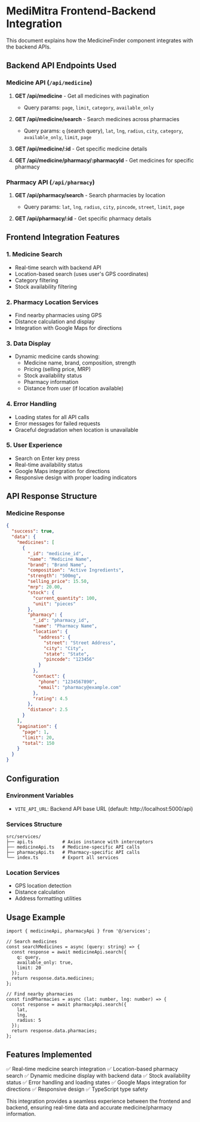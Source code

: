 # MediMitra Frontend-Backend Integration

This document explains how the MedicineFinder component integrates with the backend APIs.

## Backend API Endpoints Used

### Medicine API (`/api/medicine`)

1. **GET /api/medicine** - Get all medicines with pagination
   - Query params: `page`, `limit`, `category`, `available_only`

2. **GET /api/medicine/search** - Search medicines across pharmacies
   - Query params: `q` (search query), `lat`, `lng`, `radius`, `city`, `category`, `available_only`, `limit`, `page`

3. **GET /api/medicine/:id** - Get specific medicine details

4. **GET /api/medicine/pharmacy/:pharmacyId** - Get medicines for specific pharmacy

### Pharmacy API (`/api/pharmacy`)

1. **GET /api/pharmacy/search** - Search pharmacies by location
   - Query params: `lat`, `lng`, `radius`, `city`, `pincode`, `street`, `limit`, `page`

2. **GET /api/pharmacy/:id** - Get specific pharmacy details

## Frontend Integration Features

### 1. Medicine Search
- Real-time search with backend API
- Location-based search (uses user's GPS coordinates)
- Category filtering
- Stock availability filtering

### 2. Pharmacy Location Services
- Find nearby pharmacies using GPS
- Distance calculation and display
- Integration with Google Maps for directions

### 3. Data Display
- Dynamic medicine cards showing:
  - Medicine name, brand, composition, strength
  - Pricing (selling price, MRP)
  - Stock availability status
  - Pharmacy information
  - Distance from user (if location available)

### 4. Error Handling
- Loading states for all API calls
- Error messages for failed requests
- Graceful degradation when location is unavailable

### 5. User Experience
- Search on Enter key press
- Real-time availability status
- Google Maps integration for directions
- Responsive design with proper loading indicators

## API Response Structure

### Medicine Response
```json
{
  "success": true,
  "data": {
    "medicines": [
      {
        "_id": "medicine_id",
        "name": "Medicine Name",
        "brand": "Brand Name",
        "composition": "Active Ingredients",
        "strength": "500mg",
        "selling_price": 15.50,
        "mrp": 20.00,
        "stock": {
          "current_quantity": 100,
          "unit": "pieces"
        },
        "pharmacy": {
          "_id": "pharmacy_id",
          "name": "Pharmacy Name",
          "location": {
            "address": {
              "street": "Street Address",
              "city": "City",
              "state": "State",
              "pincode": "123456"
            }
          },
          "contact": {
            "phone": "1234567890",
            "email": "pharmacy@example.com"
          },
          "rating": 4.5
        },
        "distance": 2.5
      }
    ],
    "pagination": {
      "page": 1,
      "limit": 20,
      "total": 150
    }
  }
}
```

## Configuration

### Environment Variables
- `VITE_API_URL`: Backend API base URL (default: http://localhost:5000/api)

### Services Structure
```
src/services/
├── api.ts           # Axios instance with interceptors
├── medicineApi.ts   # Medicine-specific API calls
├── pharmacyApi.ts   # Pharmacy-specific API calls
└── index.ts         # Export all services
```

### Location Services
- GPS location detection
- Distance calculation
- Address formatting utilities

## Usage Example

```tsx
import { medicineApi, pharmacyApi } from '@/services';

// Search medicines
const searchMedicines = async (query: string) => {
  const response = await medicineApi.search({
    q: query,
    available_only: true,
    limit: 20
  });
  return response.data.medicines;
};

// Find nearby pharmacies
const findPharmacies = async (lat: number, lng: number) => {
  const response = await pharmacyApi.search({
    lat,
    lng,
    radius: 5
  });
  return response.data.pharmacies;
};
```

## Features Implemented

✅ Real-time medicine search integration
✅ Location-based pharmacy search
✅ Dynamic medicine display with backend data
✅ Stock availability status
✅ Error handling and loading states
✅ Google Maps integration for directions
✅ Responsive design
✅ TypeScript type safety

This integration provides a seamless experience between the frontend and backend, ensuring real-time data and accurate medicine/pharmacy information.